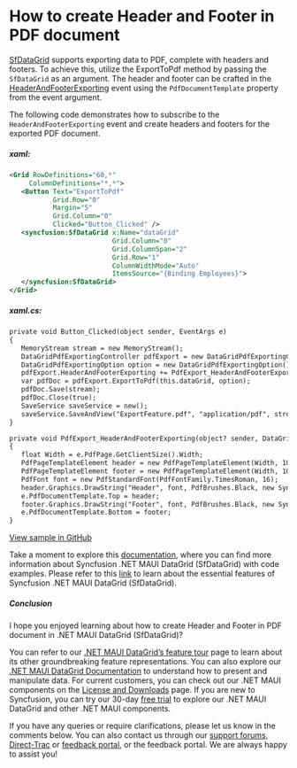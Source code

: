 # How to create Header and Footer in PDF document
[SfDataGrid](https://www.syncfusion.com/maui-controls/maui-datagrid) supports exporting data to PDF, complete with headers and footers. To achieve this, utilize the ExportToPdf method by passing the `SfDataGrid` as an argument. The header and footer can be crafted in the [HeaderAndFooterExporting](https://help.syncfusion.com/cr/maui/Syncfusion.Maui.DataGrid.Exporting.DataGridPdfExportingController.html#Syncfusion_Maui_DataGrid_Exporting_DataGridPdfExportingController_HeaderAndFooterExporting) event using the `PdfDocumentTemplate` property from the event argument.

The following code demonstrates how to subscribe to the `HeaderAndFooterExporting` event and create headers and footers for the exported PDF document.
 
##### xaml:
 ```XML
 <Grid RowDefinitions="60,*"
      ColumnDefinitions="*,*">
    <Button Text="ExportToPdf"
            Grid.Row="0"
            Margin="5"
            Grid.Column="0"
            Clicked="Button_Clicked" />
    <syncfusion:SfDataGrid x:Name="dataGrid"
                           Grid.Column="0"
                           Grid.ColumnSpan="2"
                           Grid.Row="1"
                           ColumnWidthMode="Auto"
                           ItemsSource="{Binding Employees}">
    </syncfusion:SfDataGrid>
</Grid>
 ```
 

##### xaml.cs:
 
 ```XML
 private void Button_Clicked(object sender, EventArgs e)
{
    MemoryStream stream = new MemoryStream();
    DataGridPdfExportingController pdfExport = new DataGridPdfExportingController();
    DataGridPdfExportingOption option = new DataGridPdfExportingOption();
    pdfExport.HeaderAndFooterExporting += PdfExport_HeaderAndFooterExporting;
    var pdfDoc = pdfExport.ExportToPdf(this.dataGrid, option);
    pdfDoc.Save(stream);
    pdfDoc.Close(true);
    SaveService saveService = new();
    saveService.SaveAndView("ExportFeature.pdf", "application/pdf", stream);
}

private void PdfExport_HeaderAndFooterExporting(object? sender, DataGridPdfHeaderFooterEventArgs e)
{
    float Width = e.PdfPage.GetClientSize().Width;
    PdfPageTemplateElement header = new PdfPageTemplateElement(Width, 100);
    PdfPageTemplateElement footer = new PdfPageTemplateElement(Width, 100);
    PdfFont font = new PdfStandardFont(PdfFontFamily.TimesRoman, 16);
    header.Graphics.DrawString("Header", font, PdfBrushes.Black, new Syncfusion.Drawing.PointF((Width / 2) - 20, 0));
    e.PdfDocumentTemplate.Top = header;
    footer.Graphics.DrawString("Footer", font, PdfBrushes.Black, new Syncfusion.Drawing.PointF((Width / 2) - 20, 20));
    e.PdfDocumentTemplate.Bottom = footer;
}
 ```
 

[View sample in GitHub](https://github.com/SyncfusionExamples/How-to-create-Header-and-Footer-in-PDF-document/tree/master)

Take a moment to explore this [documentation](https://help.syncfusion.com/maui/datagrid/overview), where you can find more information about Syncfusion .NET MAUI DataGrid (SfDataGrid) with code examples. Please refer to this [link](https://www.syncfusion.com/maui-controls/maui-datagrid) to learn about the essential features of Syncfusion .NET MAUI DataGrid (SfDataGrid).

##### Conclusion

I hope you enjoyed learning about how to create Header and Footer in PDF document in .NET MAUI DataGrid (SfDataGrid)?

You can refer to our [.NET MAUI DataGrid’s feature tour](https://www.syncfusion.com/maui-controls/maui-datagrid) page to learn about its other groundbreaking feature representations. You can also explore our [.NET MAUI DataGrid Documentation](https://help.syncfusion.com/maui/datagrid/getting-started) to understand how to present and manipulate data. 
For current customers, you can check out our .NET MAUI components on the [License and Downloads](https://www.syncfusion.com/sales/teamlicense) page. If you are new to Syncfusion, you can try our 30-day [free trial](https://www.syncfusion.com/downloads/maui) to explore our .NET MAUI DataGrid and other .NET MAUI components. 

If you have any queries or require clarifications, please let us know in the comments below. You can also contact us through our [support forums](https://www.syncfusion.com/forums), [Direct-Trac](https://support.syncfusion.com/create) or [feedback portal](https://www.syncfusion.com/feedback/maui?control=sfdatagrid), or the feedback portal. We are always happy to assist you!
